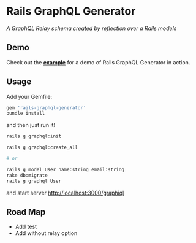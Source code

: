 # Rails GraphQL Generator

*A GraphQL Relay schema created by reflection over a Rails models*

## Demo
Check out the **[example](https://github.com/movielala/rails-graphql-generator-demo)** for a demo of Rails GraphQL Generator in action.

## Usage
Add your Gemfile:

```bash
gem 'rails-graphql-generator'
bundle install
```

and then just run it!

```bash
rails g graphql:init

rails g graphql:create_all

# or

rails g model User name:string email:string
rake db:migrate
rails g graphql User
```

and start server [http://localhost:3000/graphiql](http://localhost:3000/graphiql)

## Road Map

* Add test
* Add without relay option

